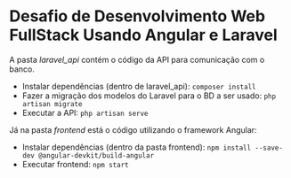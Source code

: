 # Desafio de Desenvolvimento Web FullStack Usando Angular e Laravel

A pasta _laravel_api_ contém o código da API para comunicação com o banco.
- Instalar dependências (dentro de laravel_api): `composer install`
- Fazer a migração dos modelos do Laravel para o BD a ser usado: `php artisan migrate`
- Executar a API: `php artisan serve`

Já na pasta _frontend_ está o código utilizando o framework Angular:
- Instalar dependências (dentro da pasta frontend): `npm install --save-dev @angular-devkit/build-angular`
- Executar frontend: `npm start`
